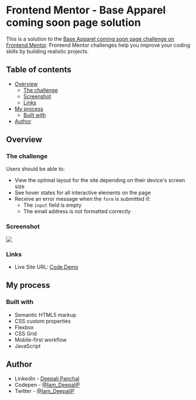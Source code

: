 # Frontend Mentor - Base Apparel coming soon page solution

This is a solution to the [Base Apparel coming soon page challenge on Frontend Mentor](https://www.frontendmentor.io/challenges/base-apparel-coming-soon-page-5d46b47f8db8a7063f9331a0). Frontend Mentor challenges help you improve your coding skills by building realistic projects. 

## Table of contents

- [Overview](#overview)
  - [The challenge](#the-challenge)
  - [Screenshot](#screenshot)
  - [Links](#links)
- [My process](#my-process)
  - [Built with](#built-with)
- [Author](#author)


## Overview

### The challenge

Users should be able to:

- View the optimal layout for the site depending on their device's screen size
- See hover states for all interactive elements on the page
- Receive an error message when the `form` is submitted if:
  - The `input` field is empty
  - The email address is not formatted correctly

### Screenshot

![](/design/desktop-preview.jpg)

### Links

- Live Site URL: [Code Demo](https://base-apparel-deepali.netlify.app/)

## My process

### Built with

- Semantic HTML5 markup
- CSS custom properties
- Flexbox
- CSS Grid
- Mobile-first workflow
- JavaScript

## Author

- LinkedIn - [Deepali Panchal](https://www.linkedin.com/in/deepali-panchal-44115526a/)
- Codepen - [@Iam_DeepaliP](https://codepen.io/Iam_DeepaliP)
- Twitter - [@Iam_DeepaliP](https://twitter.com/Iam_DeepaliP)

